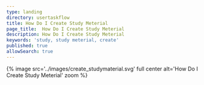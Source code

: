 ```yaml
---
type: landing
directory: usertaskflow
title: How Do I Create Study Meterial
page_title:  How Do I Create Study Meterial
description: How Do I Create Study Meterial
keywords: 'study, study meterial, create'
published: true
allowSearch: true
---
```

{% image src='../images/create_studymaterial.svg' full center alt='How Do I Create Study Meterial' zoom %} 
